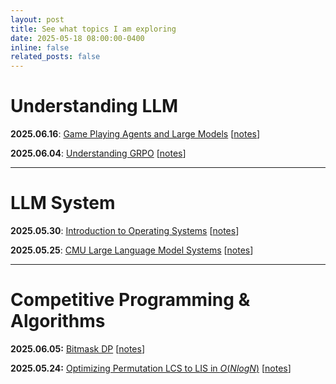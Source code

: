 ```yaml
---
layout: post
title: See what topics I am exploring
date: 2025-05-18 08:00:00-0400
inline: false
related_posts: false
---
```


# Understanding LLM
**2025.06.16**: [Game Playing Agents and Large Models]() [[notes](https://www.notion.so/Game-Playing-Agents-and-Large-Models-21443ad820468019a575d0c22838323d?source=copy_link)]

**2025.06.04**: [Understanding GRPO]() [[notes](https://www.notion.so/GRPO-20943ad8204680909941e5f6177ecce8?source=copy_link)]

---

# LLM System
**2025.05.30**: [Introduction to Operating Systems](https://youtu.be/vBURTt97EkA?si=EdQ-OUTEpoZlE6zu) [[notes](https://www.notion.so/Introduction-to-OS-20343ad8204680eb917edc9a6daac05a?source=copy_link)]

**2025.05.25**: [CMU Large Language Model Systems](https://llmsystem.github.io/llmsystem2025spring/) [[notes](https://www.notion.so/CMU-LLM-Systems-1fe43ad8204680ca9fccd56937282a91?pvs=4)]

---
# Competitive Programming & Algorithms
**2025.06.05:** [Bitmask DP](https://usaco.guide/gold/dp-bitmasks#bitmask-dp) [[notes]()]

**2025.05.24:** [Optimizing Permutation LCS to LIS in $O(NlogN)$](https://usaco.guide/problems/cf-lcs-on-permutations/solution) [[notes]()]
